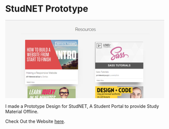 # StudNET Prototype

<img src="images/Screenshot (9).png">

I made a Prototype Design for StudNET, A Student Portal to provide Study Material Offline.<a><br>

Check Out the Website <a href="https://utkarshbhimte.github.io/StudNET-Prototype">here</a>.
